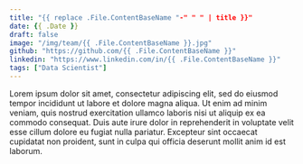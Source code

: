 ```yaml
---
title: "{{ replace .File.ContentBaseName "-" " " | title }}"
date: {{ .Date }}
draft: false
image: "/img/team/{{ .File.ContentBaseName }}.jpg"
github: "https://github.com/{{ .File.ContentBaseName }}"
linkedin: "https://www.linkedin.com/in/{{ .File.ContentBaseName }}"
tags: ["Data Scientist"]
---
```


Lorem ipsum dolor sit amet, consectetur adipiscing elit, sed do eiusmod tempor incididunt ut labore et dolore magna aliqua. Ut enim ad minim veniam, quis nostrud exercitation ullamco laboris nisi ut aliquip ex ea commodo consequat. Duis aute irure dolor in reprehenderit in voluptate velit esse cillum dolore eu fugiat nulla pariatur. Excepteur sint occaecat cupidatat non proident, sunt in culpa qui officia deserunt mollit anim id est laborum.
